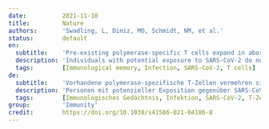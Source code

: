 ```yaml
---
date:          2021-11-10
title:         Nature
authors:       'Swadling, L, Diniz, MO, Schmidt, NM, et al.'
status:        default
en:
  subtitle:    'Pre-existing polymerase-specific T cells expand in abortive seronegative SARS-CoV-2'
  description: 'Individuals with potential exposure to SARS-CoV-2 do not necessarily develop PCR or antibody positivity, suggesting some may clear sub-clinical infection before seroconversion. T-cells can contribute to the rapid clearance of SARS-CoV-2 and other coronavirus infections1–3. We hypothesised that pre-existing memory T-cell responses, with cross-protective potential against SARS-CoV-24–11, would expand in vivo to support rapid viral control, aborting infection. We measured SARS-CoV-2-reactive T-cells, including those against the early transcribed replication transcription complex (RTC)12,13, in intensively monitored healthcare workers (HCW) remaining repeatedly negative by PCR, antibody binding, and neutralisation (seronegative HCW, SN-HCW). SN-HCW had stronger, more multispecific memory T-cells than an unexposed pre-pandemic cohort, and more frequently directed against the RTC than the structural protein-dominated responses seen post-detectable infection (matched concurrent cohort). SN-HCW with the strongest RTC-specific T-cells had an increase in IFI27, a robust early innate signature of SARS-CoV-214, suggesting abortive infection. RNA-polymerase within RTC was the largest region of high sequence conservation across human seasonal coronaviruses (HCoV) and SARS-CoV-2 clades. RNA-polymerase was preferentially targeted (amongst regions tested) by T-cells from pre-pandemic cohorts and SN-HCW. RTC epitope-specific T-cells cross-recognising HCoV variants were identified in SN-HCW. Enriched pre-existing RNA-polymerase-specific T-cells expanded in vivo to preferentially accumulate in the memory response after putative abortive compared to overt SARS-CoV-2 infection. Our data highlight RTC-specific T-cells as targets for vaccines against endemic and emerging Coronaviridae.'
  tags:        [Immunological memory, Infection, SARS-CoV-2, T cells]
de:
  subtitle:    'Vorhandene polymerase-spezifische T-Zellen vermehren sich bei abortivem seronegativem SARS-CoV-2'
  description: 'Personen mit potenzieller Exposition gegenüber SARS-CoV-2 entwickeln nicht unbedingt eine PCR- oder Antikörper-Positivität, was darauf hindeutet, dass einige die subklinische Infektion vor der Serokonversion überwinden können. T-Zellen können zur schnellen Beseitigung von SARS-CoV-2 und anderen Coronavirus-Infektionen beitragen1-3. Wir stellten die Hypothese auf, dass sich bereits vorhandene T-Zell-Gedächtnisreaktionen mit Kreuzschutzpotenzial gegen SARS-CoV-24-11 in vivo ausbreiten würden, um eine schnelle Viruskontrolle und den Abbruch der Infektion zu unterstützen. Wir haben SARS-CoV-2-reaktive T-Zellen, einschließlich derjenigen gegen den früh transkribierten Replikationstranskriptionskomplex (RTC)12,13, bei intensiv überwachten Mitarbeitern des Gesundheitswesens (HCW) gemessen, die durch PCR, Antikörperbindung und Neutralisation wiederholt negativ blieben (seronegative HCW, SN-HCW). SN-HCW hatten stärkere, multispezifischere Gedächtnis-T-Zellen als eine nicht exponierte Kohorte vor der Pandemie und waren häufiger gegen das RTC gerichtet als die von Strukturproteinen dominierten Reaktionen, die nach einer nachweisbaren Infektion beobachtet wurden (angepasste Simultankohorte). SN-HCW mit den stärksten RTC-spezifischen T-Zellen wiesen einen Anstieg von IFI27 auf, einer robusten frühen angeborenen Signatur von SARS-CoV-214, was auf eine abgebrochene Infektion hindeutet. Die RNA-Polymerase innerhalb von RTC war die größte Region mit hoher Sequenzerhaltung bei den menschlichen saisonalen Coronaviren (HCoV) und den SARS-CoV-2-Kladen. Die RNA-Polymerase wurde (unter den getesteten Regionen) bevorzugt von T-Zellen aus präpandemischen Kohorten und SN-HCW angegriffen. RTC-Epitop-spezifische T-Zellen, die HCoV-Varianten erkennen, wurden in SN-HCW identifiziert. Angereicherte präexistierende RNA-Polymerase-spezifische T-Zellen expandierten in vivo und akkumulierten sich bevorzugt in der Gedächtnisreaktion nach einer vermeintlich abortiven im Vergleich zu einer offenen SARS-CoV-2-Infektion. Unsere Daten weisen darauf hin, dass RTC-spezifische T-Zellen Ziele für Impfstoffe gegen endemische und neu auftretende Coronaviridae sind.' 
  tags:        [Immunologisches Gedächtnis, Infektion, SARS-CoV-2, T-Zellen]
group:         'Immunity'
credit:        https://doi.org/10.1038/s41586-021-04186-8
---
```

